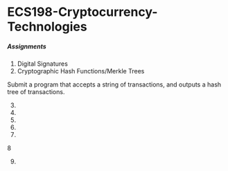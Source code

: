 # ECS198-Cryptocurrency-Technologies

##### Assignments
1. Digital Signatures
2. Cryptographic Hash Functions/Merkle Trees

  Submit a program that accepts a string of transactions, and outputs a hash tree of transactions.

3.

4.

5.

6.

7.

8

9.

